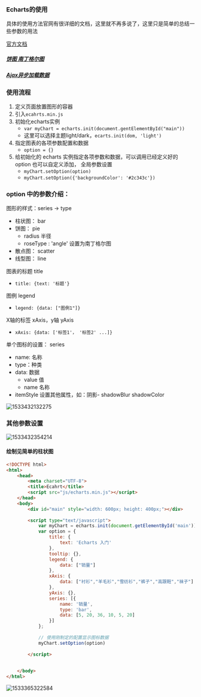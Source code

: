 ### Echarts的使用

具体的使用方法官网有很详细的文档，这里就不再多说了，这里只是简单的总结一些参数的用法 

[官方文档](http://echarts.baidu.com/tutorial.html#%E4%B8%AA%E6%80%A7%E5%8C%96%E5%9B%BE%E8%A1%A8%E7%9A%84%E6%A0%B7%E5%BC%8F)

##### [饼图 南丁格尔图](http://echarts.baidu.com/tutorial.html#%E4%B8%AA%E6%80%A7%E5%8C%96%E5%9B%BE%E8%A1%A8%E7%9A%84%E6%A0%B7%E5%BC%8F)

##### [Ajax异步加载数据](http://echarts.baidu.com/tutorial.html#%E5%BC%82%E6%AD%A5%E6%95%B0%E6%8D%AE%E5%8A%A0%E8%BD%BD%E5%92%8C%E6%9B%B4%E6%96%B0)

### 使用流程

1. 定义页面放置图形的容器
2. 引入`ecahrts.min.js`
3. 初始化echarts实例
   - `var myChart = echarts.init(document.gentElementById("main"))`
   - 这里可以选择主题light/dark，`ecarts.init(dom, 'light')`
4. 指定图表的各项参数配置和数据
   - `option = {}`
5. 给初始化的 echarts 实例指定各项参数和数据，可以调用已经定义好的 option 也可以自定义添加， 全局参数设置
   - `myChart.setOption(option)`
   - `myChart.setOption({'backgroundColor': '#2c343c'})`

### option 中的参数介绍：

图形的样式：series -> type

- 柱状图： bar
- 饼图： pie
  - radius 半径
  - roseType : 'angle' 设置为南丁格尔图
- 散点图： scatter
- 线型图： line

图表的标题 title

- `title: {text: '标题'}`

图例 legend

- `legend: {data: ["图例1"]}`

X轴的标签 xAxis，y轴 yAxis

- `xAxis: {data: ['标签1'， '标签2' ...]}`

单个图标的设置： series

- name: 名称
- type：种类
- data: 数据
  - value 值
  - name 名称
- itemStyle 设置其他属性，如：阴影- shadowBlur  shadowColor

![1533432132275](assets/1533432132275.png)

### 其他参数设置

![1533432354214](assets/1533432354214.png)

#### 绘制见简单的柱状图

```html
<!DOCTYPE html>
<html>
	<head>
		<meta charset="UTF-8">
		<title>Ecahrt</title>
		<script src="js/echarts.min.js"></script>
	</head>
	<body>
		<div id="main" style="width: 600px; height: 400px;"></div>
		
		<script type="text/javascript">
			var myChart = echarts.init(document.getElementById('main'))
			var option = {
				title: {
					text: 'Echarts 入门'
				},
				tooltip: {},
				legend: {
					data: ["销量"]
				},
				xAxis: {
					data: ["衬衫","羊毛衫","雪纺衫","裤子","高跟鞋","袜子"]
				},
				yAxis: {},
				series: [{
					name: '销量',
					type: 'bar',
					data: [5, 20, 36, 10, 5, 20]
				}]
			};
			
			// 使用刚制定的配置显示图标数据
			myChart.setOption(option)
			
		</script>
        
		
	</body>
</html>

```

![1533365322584](assets/1533365322584.png)

